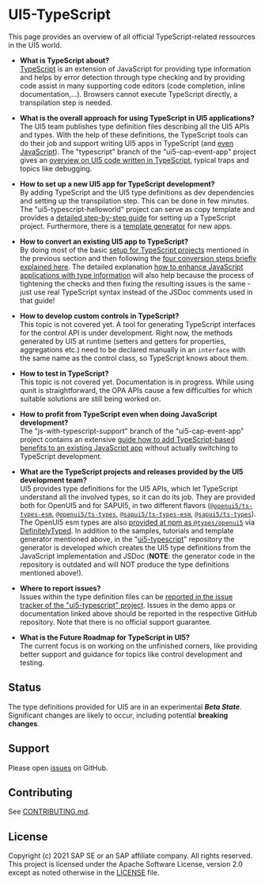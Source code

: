 # UI5-TypeScript

This page provides an overview of all official TypeScript-related ressources in the UI5 world.

* <b>What is TypeScript about?</b><br>
[TypeScript](typescriptlang.org) is an extension of JavaScript for providing type information and helps by error detection through type checking and by providing code assist in many supporting code editors (code completion, inline documentation,...). Browsers cannot execute TypeScript directly, a transpilation step is needed.

* <b>What is the overall approach for using TypeScript in UI5 applications?</b><br>
The UI5 team publishes type definition files describing all the UI5 APIs and types. With the help of these definitions, the TypeScript tools can do their job and support writing UI5 apps in TypeScript (and [even JavaScript](https://github.com/SAP-samples/ui5-cap-event-app/tree/js-with-typescript-support#applying-typescript-benefits-to-a-javascript-application)). The "typescript" branch of the "ui5-cap-event-app" project gives an [overview on UI5 code written in TypeScript](https://github.com/SAP-samples/ui5-cap-event-app/blob/typescript/docs/typescript.md), typical traps and topics like debugging.

* <b>How to set up a new UI5 app for TypeScript development?</b><br>
By adding TypeScript and the UI5 type definitions as dev dependencies and setting up the transpilation step. This can be done in few minutes. The "ui5-typescript-helloworld" project can serve as copy template and provides a [detailed step-by-step guide](https://github.com/SAP-samples/ui5-typescript-helloworld/blob/main/step-by-step.md) for setting up a TypeScript project. Furthermore, there is a [template generator](https://github.com/ui5-community/generator-ui5-ts-app) for new apps.

* <b>How to convert an existing UI5 app to TypeScript?</b><br>
By doing most of the basic [setup for TypeScript projects](https://github.com/SAP-samples/ui5-typescript-helloworld/blob/main/step-by-step.md) mentioned in the previous section and then following the [four conversion steps briefly explained here](https://github.com/SAP-samples/ui5-cap-event-app/blob/typescript/docs/typescript.md#converting-ui5-apps-from-javascript-to-typescript). The detailed explanation [how to enhance JavaScript applications with type information](https://github.com/SAP-samples/ui5-cap-event-app/tree/js-with-typescript-support#applying-typescript-benefits-to-a-javascript-application) will also help because the process of tightening the checks and then fixing the resulting issues is the same - just use real TypeScript syntax instead of the JSDoc comments used in that guide!

* <b>How to develop custom controls in TypeScript?</b><br>
This topic is not covered yet. A tool for generating TypeScript interfaces for the control API is under development. Right now, the methods generated by UI5 at runtime (setters and getters for properties, aggregations etc.) need to be declared manually in an `interface` with the same name as the control class, so TypeScript knows about them.

* <b>How to test in TypeScript?</b><br>
This topic is not covered yet. Documentation is in progress. While using qunit is straightforward, the OPA APIs cause a few difficulties for which suitable solutions are still being worked on.

* <b>How to profit from TypeScript even when doing JavaScript development?</b><br>
The "js-with-typescript-support" branch of the "ui5-cap-event-app" project contains an extensive [guide how to add TypeScript-based benefits to an existing JavaScript app](https://github.com/SAP-samples/ui5-cap-event-app/blob/js-with-typescript-support/README.md) without actually switching to TypeScript development.

* <b>What are the TypeScript projects and releases provided by the UI5 development team?</b><br>
UI5 provides type definitions for the UI5 APIs, which let TypeScript understand all the involved types, so it can do its job. They are provided both for OpenUI5 and for SAPUI5, in two different flavors ([`@openui5/ts-types-esm`](https://www.npmjs.com/package/@openui5/ts-types-esm), [`@openui5/ts-types`](https://www.npmjs.com/package/@openui5/ts-types), [`@sapui5/ts-types-esm`](https://www.npmjs.com/package/@sapui5/ts-types-esm), [`@sapui5/ts-types`](https://www.npmjs.com/package/@sapui5/ts-types)). The OpenUI5 esm types are also [provided at npm as `@types/openui5`](https://www.npmjs.com/package/@types/openui5) via [DefinitelyTyped](https://github.com/DefinitelyTyped/DefinitelyTyped/tree/master/types/openui5). In addition to the samples, tutorials and template generator mentioned above, in the "[ui5-typescript](https://github.com/SAP/ui5-typescript)" repository the generator is developed which creates the UI5 type definitions from the JavaScript implementation and JSDoc (<b>NOTE</b>: the generator code in the repository is outdated and will NOT produce the type definitions mentioned above!).

* <b>Where to report issues?</b><br>
Issues within the type definition files can be [reported in the issue tracker of the "ui5-typescript" project](https://github.com/SAP/ui5-typescript/issues). Issues in the demo apps or documentation linked above should be reported in the respective GitHub repository. Note that there is no official support guarantee.

* <b>What is the Future Roadmap for TypeScript in UI5?</b><br>
The current focus is on working on the unfinished corners, like providing better support and guidance for topics like control development and testing.

## Status

The type definitions provided for UI5 are in an experimental **_Beta State_**. Significant changes are likely to occur, including potential **breaking changes**.

## Support

Please open [issues](https://github.com/SAP/ui5-typescript/issues) on GitHub.

## Contributing

See [CONTRIBUTING.md](https://github.com/SAP/ui5-typescript/blob/master/CONTRIBUTING.md).


## License

Copyright (c) 2021 SAP SE or an SAP affiliate company. All rights reserved.
This project is licensed under the Apache Software License, version 2.0 except as noted otherwise in the [LICENSE](LICENSE) file.

